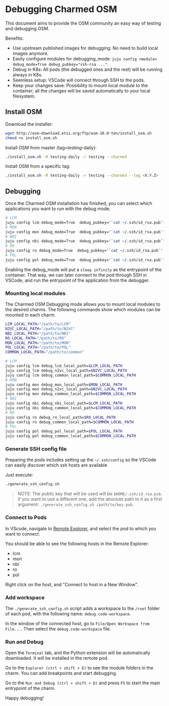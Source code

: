 <!--
 Copyright 2020 Canonical Ltd.

 Licensed under the Apache License, Version 2.0 (the "License");
 you may not use this file except in compliance with the License.
 You may obtain a copy of the License at

     http://www.apache.org/licenses/LICENSE-2.0

 Unless required by applicable law or agreed to in writing, software
 distributed under the License is distributed on an "AS IS" BASIS,
 WITHOUT WARRANTIES OR CONDITIONS OF ANY KIND, either express or implied.
 See the License for the specific language governing permissions and
 limitations under the License.

 For those usages not covered by the Apache License, Version 2.0 please
 contact: legal@canonical.com

 To get in touch with the maintainers, please contact:
 osm-charmers@lists.launchpad.net
-->

# Debugging Charmed OSM

This document aims to provide the OSM community an easy way of testing and debugging OSM.

Benefits:

- Use upstream published images for debugging: No need to build local images anymore.
- Easily configure modules for debugging_mode: `juju config <module> debug_mode=True debug_pubkey="ssh-rsa ..."`.
- Debug in K8s: All pods (the debugged ones and the rest) will be running always in K8s.
- Seemless setup: VSCode will connect through SSH to the pods.
- Keep your changes save: Possibility to mount local module to the container; all the changes will be saved automatically to your local filesystem.

## Install OSM

Download the installer:

```bash
wget http://osm-download.etsi.org/ftp/osm-10.0-ten/install_osm.sh
chmod +x install_osm.sh
```

Install OSM from master (tag=testing-daily):

```bash
./install_osm.sh -R testing-daily -r testing --charmed
```

Install OSM from a specific tag:

```bash
./install_osm.sh -R testing-daily -r testing --charmed --tag <X.Y.Z>
```

## Debugging

Once the Charmed OSM installation has finished, you can select which applications you want to run with the debug mode.

```bash
# LCM
juju config lcm debug_mode=True  debug_pubkey="`cat ~/.ssh/id_rsa.pub`"
# MON
juju config mon debug_mode=True  debug_pubkey="`cat ~/.ssh/id_rsa.pub`"
# NBI
juju config nbi debug_mode=True  debug_pubkey="`cat ~/.ssh/id_rsa.pub`"
# RO
juju config ro debug_mode=True  debug_pubkey="`cat ~/.ssh/id_rsa.pub`"
# POL
juju config pol debug_mode=True  debug_pubkey="`cat ~/.ssh/id_rsa.pub`"
```

Enabling the debug_mode will put a `sleep infinity` as the entrypoint of the container. That way, we can later connect to the pod through SSH in VSCode, and run the entrypoint of the application from the debugger.

### Mounting local modules

The Charmed OSM Debugging mode allows you to mount local modules to the desired charms. The following commands show which modules can be mounted in each charm.

```bash
LCM_LOCAL_PATH="/path/to/LCM"
N2VC_LOCAL_PATH="/path/to/N2VC"
NBI_LOCAL_PATH="/path/to/NBI"
RO_LOCAL_PATH="/path/to/RO"
MON_LOCAL_PATH="/path/to/MON"
POL_LOCAL_PATH="/path/to/POL"
COMMON_LOCAL_PATH="/path/to/common"

# LCM
juju config lcm debug_lcm_local_path=$LCM_LOCAL_PATH
juju config lcm debug_n2vc_local_path=$N2VC_LOCAL_PATH
juju config lcm debug_common_local_path=$COMMON_LOCAL_PATH
# MON
juju config mon debug_mon_local_path=$MON_LOCAL_PATH
juju config mon debug_n2vc_local_path=$N2VC_LOCAL_PATH
juju config mon debug_common_local_path=$COMMON_LOCAL_PATH
# NBI
juju config nbi debug_nbi_local_path=$LCM_LOCAL_PATH
juju config nbi debug_common_local_path=$COMMON_LOCAL_PATH
# RO
juju config ro debug_ro_local_path=$RO_LOCAL_PATH
juju config ro debug_common_local_path=$COMMON_LOCAL_PATH
# POL
juju config pol debug_pol_local_path=$POL_LOCAL_PATH
juju config pol debug_common_local_path=$COMMON_LOCAL_PATH
```

### Generate SSH config file

Preparing the pods includes setting up the `~/.ssh/config` so the VSCode can easily discover which ssh hosts are available

Just execute:

```bash
./generate_ssh_config.sh
```

> NOTE: The public key that will be used will be `$HOME/.ssh/id_rsa.pub`. If you want to use a different one, add the absolute path to it as a first argument: `./generate_ssh_config.sh /path/to/key.pub`.

### Connect to Pods

In VScode, navigate to [Remote Explorer](https://code.visualstudio.com/docs/remote/ssh#_remember-hosts-and-advanced-settings), and select the pod to which you want to connect.

You should be able to see the following hosts in the Remote Explorer:

- lcm
- mon
- nbi
- ro
- pol

Right click on the host, and "Connect to host in a New Window".

### Add workspace

The `./generate_ssh_config.sh` script adds a workspace to the `/root` folder of each pod, with the following name: `debug.code-workspace`.

In the window of the connected host, go to `File/Open Workspace from File...`. Then select the `debug.code-workspace` file.

### Run and Debug

Open the `Terminal` tab, and the Python extension will be automatically downloaded. It will be installed in the remote pod.

Go to the `Explorer (ctrl + shift + E)` to see the module folders in the charm. You can add breakpoints and start debugging. 

Go to the `Run and Debug (ctrl + shift + D)` and press `F5` to start the main entrypoint of the charm.

Happy debugging!
